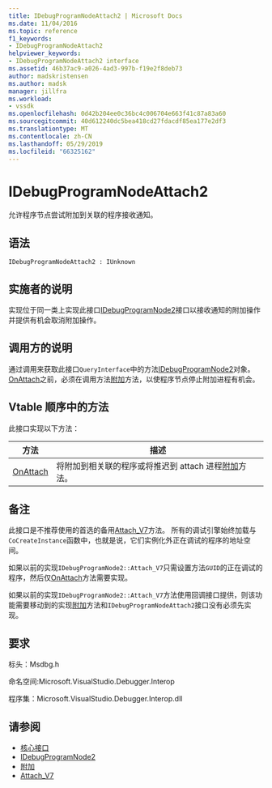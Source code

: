 ```yaml
---
title: IDebugProgramNodeAttach2 | Microsoft Docs
ms.date: 11/04/2016
ms.topic: reference
f1_keywords:
- IDebugProgramNodeAttach2
helpviewer_keywords:
- IDebugProgramNodeAttach2 interface
ms.assetid: 46b37ac9-a026-4ad3-997b-f19e2f8deb73
author: madskristensen
ms.author: madsk
manager: jillfra
ms.workload:
- vssdk
ms.openlocfilehash: 0d42b204ee0c36bc4c006704e663f41c87a83a60
ms.sourcegitcommit: 40d612240dc5bea418cd27fdacdf85ea177e2df3
ms.translationtype: MT
ms.contentlocale: zh-CN
ms.lasthandoff: 05/29/2019
ms.locfileid: "66325162"
---
```

# <a name="idebugprogramnodeattach2"></a>IDebugProgramNodeAttach2
允许程序节点尝试附加到关联的程序接收通知。

## <a name="syntax"></a>语法

```
IDebugProgramNodeAttach2 : IUnknown
```

## <a name="notes-for-implementers"></a>实施者的说明
 实现位于同一类上实现此接口[IDebugProgramNode2](../../../extensibility/debugger/reference/idebugprogramnode2.md)接口以接收通知的附加操作并提供有机会取消附加操作。

## <a name="notes-for-callers"></a>调用方的说明
 通过调用来获取此接口`QueryInterface`中的方法[IDebugProgramNode2](../../../extensibility/debugger/reference/idebugprogramnode2.md)对象。 [OnAttach](../../../extensibility/debugger/reference/idebugprogramnodeattach2-onattach.md)之前，必须在调用方法[附加](../../../extensibility/debugger/reference/idebugengine2-attach.md)方法，以使程序节点停止附加进程有机会。

## <a name="methods-in-vtable-order"></a>Vtable 顺序中的方法
 此接口实现以下方法：

|方法|描述|
|------------|-----------------|
|[OnAttach](../../../extensibility/debugger/reference/idebugprogramnodeattach2-onattach.md)|将附加到相关联的程序或将推迟到 attach 进程[附加](../../../extensibility/debugger/reference/idebugengine2-attach.md)方法。|

## <a name="remarks"></a>备注
 此接口是不推荐使用的首选的备用[Attach_V7](../../../extensibility/debugger/reference/idebugprogramnode2-attach-v7.md)方法。 所有的调试引擎始终加载与`CoCreateInstance`函数中，也就是说，它们实例化外正在调试的程序的地址空间。

 如果以前的实现`IDebugProgramNode2::Attach_V7`只需设置方法`GUID`的正在调试的程序，然后仅[OnAttach](../../../extensibility/debugger/reference/idebugprogramnodeattach2-onattach.md)方法需要实现。

 如果以前的实现`IDebugProgramNode2::Attach_V7`方法使用回调接口提供，则该功能需要移动到的实现[附加](../../../extensibility/debugger/reference/idebugengine2-attach.md)方法和`IDebugProgramNodeAttach2`接口没有必须先实现。

## <a name="requirements"></a>要求
 标头：Msdbg.h

 命名空间:Microsoft.VisualStudio.Debugger.Interop

 程序集：Microsoft.VisualStudio.Debugger.Interop.dll

## <a name="see-also"></a>请参阅
- [核心接口](../../../extensibility/debugger/reference/core-interfaces.md)
- [IDebugProgramNode2](../../../extensibility/debugger/reference/idebugprogramnode2.md)
- [附加](../../../extensibility/debugger/reference/idebugengine2-attach.md)
- [Attach_V7](../../../extensibility/debugger/reference/idebugprogramnode2-attach-v7.md)